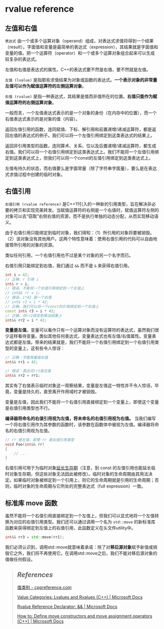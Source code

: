 # rvalue reference

## 左值和右值

`表达式` 由一个或多个运算对象（operand）组成，对表达式求值将得到一个结果（result）。字面值和变量是最简单的表达式（expression），其结果就是字面值和变量的值。把一个运算符（operator）和一个或多个运算对象组合起来可以生成较复杂的表达式。

左值和右值是表达式的属性。C++的表达式要不然是右值，要不然就是左值。

`左值 (lvalue)` 是指那些求值结果为对象或函数的表达式。**一个表示对象的非常量左值可以作为赋值运算符的左侧运算对象**。

`右值 (rvalue)` 是指一种表达式，其结果是值而非值所在的位置。**右值只能作为赋值运算符的右侧运算对象**。

一般而言，一个左值表达式表示的是一个对象的身份（在内存中的位置），而一个右值表达式表示的是对象的值（内容）。

返回左值引用的函数，连同赋值、下标、解引用和前置递增/递减运算符，都是返回左值的表达式的例子。我们可以将一个左值引用绑定到这类表达式的结果上。 

返回非引用类型的函数，连同算术、关系、位以及后置递增/递减运算符，都生成右值。我们可以将一个右值引用绑定到这类表达式上。我们不能将一个左值引用绑定到这类表达式上，但我们可以将一个const的左值引用绑定到这类表达式上。

左值有持久的状态，而右值要么是字面常量（除了字符串字面量），要么是在表达式求值过程中创建的临时对象。

## 右值引用

`右值引用 (rvalue reference)` 是C++11引入的一种新的引用类型，旨在解决非必要的拷贝和实现完美转发。当赋值运算符的右侧是一个右值时，赋值运算符左侧的对象可以去“窃取”右侧右值的资源，而不是执行单独的动态分配，从而实现移动语义。

由于右值引用只能绑定到临时对象，我们得知：（1）所引用的对象将要被销毁。（2）该对象没有其他用户。这两个特性意味着：使用右值引用的代码可以自由地接管所引用的对象的资源。

类似任何引用，一个右值引用也不过是某个对象的另一个名字而已。

右值引用只能绑定到右值，我们通过 `&&` 而不是 `&` 来获得右值引用。

```cpp
int i = 42;
// 正确，r 引用 i
int& r = i;
// 错误，不能将一个右值引用绑定到一个左值上
// int&& rr = i;
// 错误，i*42 是一个右值
// int& r2 = i * 42;
// 正确，我们可以将一个const的引用绑定到一个右值上
const int& r3 = i * 42;
// 正确，将rr2绑定到乘法结果上
int&& rr2 = i * 42;
```

**变量是左值**。变量可以看作只有一个运算对象而没有运算符的表达式，虽然我们很少这样看待变量。类似其他任何表达式，变量表达式也有左值/右值属性。变量表达式都是左值。带来的结果就是，我们不能将一个右值引用绑定到一个右值引用类型的变量上，这有些令人惊讶：

```cpp
// 正确：字面常量是右值
int&& rr1 = 42;

// 错误：表达式rr1是左值
int&& rr2 = rr1;
```

其实有了右值表示临时对象这一观察结果，变量是左值这一特性并不令人惊讶。毕竟，变量是持久的，直至离开作用域时才被销毁。

变量是左值，因此我们不能将一个右值引用直接绑定到一个变量上，即使这个变量是右值引用类型也不行。

**编译器将命名的右值引用视为左值，将未命名的右值引用视为右值。** 当我们编写一个将右值引用作为其参数的函数时，该参数在函数体中被视为左值。编译器将命名的右值引用视为左值。

```cpp
// rr 是左值，即使 rr 是右值引用类型
void Foo(int&& rr)
{
    // ...
}
```

右值引用可用于为临时对象[延长生存期](https://zh.cppreference.com/w/cpp/language/reference_initialization#.E4.B8.B4.E6.97.B6.E9.87.8F.E7.94.9F.E5.AD.98.E6.9C.9F)（注意，到 const 的左值引用也能延长临时对象生存期，但这些对象无法因此被修改）。临时对象的生命周期由其用法决定。如果临时对象被绑定到一个引用上，则它的生命周期就是引用的生命周期；否则，临时对象的生命周期与它所处的完整表达式（full expression）一致。

## 标准库 move 函数

虽然不能将一个右值引用直接绑定到一个左值上，但我们可以显式地将一个左值转换为对应的右值引用类型。我们还可以通过调用一个名为 `std::move` 的新标准库函数来获得绑定到左值上的右值引用，此函数定义在头文件utility中。

```cpp
int&& rr3 = std::move(rr1);
```

我们必须认识到，调用std::move就意味着承诺：除了对**移后源对象**赋予新值或销毁它之外，我们将不再使用它。在调用std::move之后，我们不能对移后源对象的值做任何假设。



> ## *References*
>
> [值类别 - cppreference.com](https://zh.cppreference.com/w/cpp/language/value_category) 
>
> [Value Categories: Lvalues and Rvalues (C++) | Microsoft Docs](https://docs.microsoft.com/en-us/cpp/cpp/lvalues-and-rvalues-visual-cpp?view=msvc-160)
>
> [Rvalue Reference Declarator: && | Microsoft Docs](https://docs.microsoft.com/en-us/cpp/cpp/rvalue-reference-declarator-amp-amp?view=msvc-160)
>
> [How to: Define move constructors and move assignment operators (C++) | Microsoft Docs](https://docs.microsoft.com/en-us/cpp/cpp/move-constructors-and-move-assignment-operators-cpp?view=msvc-160)
>
> 
